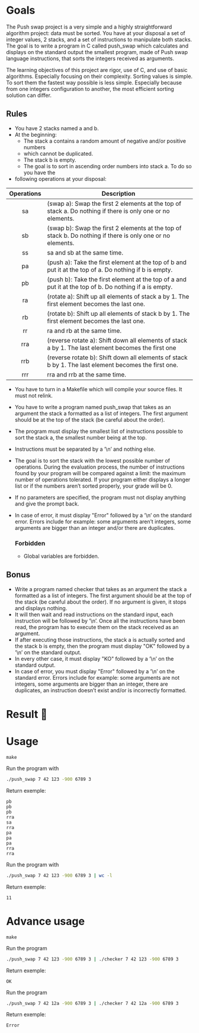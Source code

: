 # Goals
The Push swap project is a very simple and a highly straightforward algorithm project: data must be sorted. You have at your disposal a set of integer values, 2 stacks, and a set of instructions to manipulate both stacks.
The goal is to write a program in C called push_swap which calculates and displays on the standard output the smallest program, made of Push swap language instructions, that sorts the integers received as arguments.

The learning objectives of this project are rigor, use of C, and use of basic algorithms. Especially focusing on their complexity. Sorting values is simple. To sort them the fastest way possible is less simple. Especially because from one integers configuration to another, the most efficient sorting solution can differ.

## Rules
- You have 2 stacks named a and b.
- At the beginning:
	- The stack a contains a random amount of negative and/or positive numbers
	- which cannot be duplicated.
	- The stack b is empty.
	- The goal is to sort in ascending order numbers into stack a. To do so you have the
- following operations at your disposal:

<table>
	<thead>
        <tr>
            <th>Operations</th>
            <th>Description</th>
        </tr>
    </thead>
    <tbody>
	</thead>
        <tr>
            <td align="center">sa</td>
            <td>(swap a): Swap the first 2 elements at the top of stack a. Do nothing if there is only one or no elements.</td>
        </tr>
        <tr>
            <td align="center">sb</td>
            <td>(swap b): Swap the first 2 elements at the top of stack b. Do nothing if there is only one or no elements.</td>
        </tr>
        <tr>
            <td align="center">ss</td>
            <td>sa and sb at the same time.</td>
        </tr>
        <tr>
            <td align="center">pa</td>
            <td>(push a): Take the first element at the top of b and put it at the top of a. Do nothing if b is empty.</td>
        </tr>
        <tr>
            <td align="center">pb</td>
            <td>(push b): Take the first element at the top of a and put it at the top of b. Do nothing if a is empty.</td>
        </tr>
        <tr>
            <td align="center">ra</td>
            <td>(rotate a): Shift up all elements of stack a by 1. The first element becomes the last one.</td>
        </tr>
        <tr>
            <td align="center">rb</td>
            <td>(rotate b): Shift up all elements of stack b by 1. The first element becomes the last one.</td>
        </tr>
		<tr>
            <td align="center">rr</td>
            <td>ra and rb at the same time.</td>
        </tr>
        <tr>
            <td align="center">rra</td>
            <td>(reverse rotate a): Shift down all elements of stack a by 1. The last element becomes the first one</td>
        </tr>
		<tr>
            <td align="center">rrb</td>
            <td>(reverse rotate b): Shift down all elements of stack b by 1. The last element becomes the first one.</td>
        </tr>
        <tr>
            <td align="center">rrr</td>
            <td>rra and rrb at the same time.</td>
        </tr>
    </tbody>
</table>


- You have to turn in a Makefile which will compile your source files. It must not relink.
- You have to write a program named push_swap that takes as an argument the stack a formatted as a list of integers. The first argument should be at the top of the stack (be careful about the order).
- The program must display the smallest list of instructions possible to sort the stack a, the smallest number being at the top.
- Instructions must be separated by a ’\n’ and nothing else.
- The goal is to sort the stack with the lowest possible number of operations. During the evaluation process, the number of instructions found by your program will be compared against a limit: the maximum number of operations tolerated. If your program either displays a longer list or if the numbers aren’t sorted properly, your grade will be 0.
- If no parameters are specified, the program must not display anything and give the prompt back.
- In case of error, it must display "Error" followed by a ’\n’ on the standard error. Errors include for example: some arguments aren’t integers, some arguments are bigger than an integer and/or there are duplicates.

  ### Forbidden
	- Global variables are forbidden.

## Bonus
- Write a program named checker that takes as an argument the stack a formatted as a list of integers. The first argument should be at the top of the stack (be careful about the order). If no argument is given, it stops and displays nothing.
- It will then wait and read instructions on the standard input, each instruction will be followed by ’\n’. Once all the instructions have been read, the program has to execute them on the stack received as an argument.
- If after executing those instructions, the stack a is actually sorted and the stack b is empty, then the program must display "OK" followed by a ’\n’ on the standard output.
- In every other case, it must display "KO" followed by a ’\n’ on the standard output.
- In case of error, you must display "Error" followed by a ’\n’ on the standard error. Errors include for example: some arguments are not integers, some arguments are bigger than an integer, there are duplicates, an instruction doesn’t exist and/or is incorrectly formatted.

# Result :slot_machine:


# Usage

``make``

Run the program with
```bash
./push_swap 7 42 123 -900 6789 3
```

Return exemple:

```text
pb
pb
pb
rra
sa
rra
pa
pa
pa
rra
rra
```

Run the program with
```bash
./push_swap 7 42 123 -900 6789 3 | wc -l
```

Return exemple:

```text
11
```

# Advance usage

``make``

Run the program
```bash
./push_swap 7 42 123 -900 6789 3 | ./checker 7 42 123 -900 6789 3
```

Return exemple:

```text
OK
```

Run the program

```bash
./push_swap 7 42 12a -900 6789 3 | ./checker 7 42 12a -900 6789 3
```

Return exemple:

```text
Error
```
